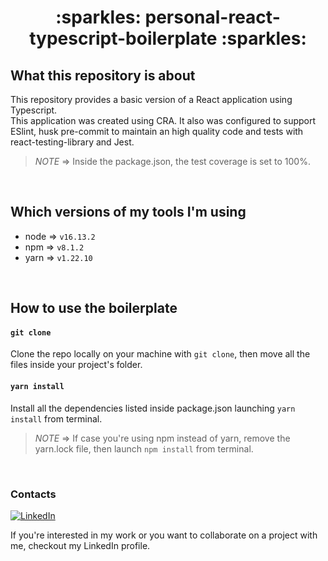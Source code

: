 <h1 align="center">
  :sparkles: personal-react-typescript-boilerplate :sparkles:
</h1>

## What this repository is about

This repository provides a basic version of a React application using Typescript.<br />
This application was created using CRA. It also was configured to support ESlint, husk pre-commit to maintain an high quality code and tests with react-testing-library and Jest.

> *NOTE* => Inside the package.json, the test coverage is set to 100%.

<br />

## Which versions of my tools I'm using

- node => `v16.13.2`
- npm => `v8.1.2`
- yarn => `v1.22.10`

<br />

## How to use the boilerplate

#### `git clone`

Clone the repo locally on your machine with `git clone`, then move all the files inside your project's folder.

#### `yarn install`

Install all the dependencies listed inside package.json launching `yarn install` from terminal.

> *NOTE* => If case you're using npm instead of yarn, remove the yarn.lock file, then launch `npm install` from terminal.

<br />

### Contacts

[![LinkedIn][linkedin-shield]][linkedin-url]

If you're interested in my work or you want to collaborate on a project with me, checkout my LinkedIn profile.

[linkedin-shield]: https://img.shields.io/badge/-LinkedIn-black.svg?style=for-the-badge&logo=linkedin&colorB=2867bd
[linkedin-url]: https://www.linkedin.com/in/simone-paglino/